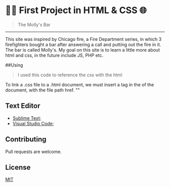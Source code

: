#  👨‍💻 First Project in HTML & CSS 🌐 

>The Molly's Bar
---

This site was inspired by Chicago fire, a Fire Department series, in which 3 firefighters bought a bar after answering a call and putting out the fire in it. 
The bar is called Molly's.
My goal on this site is to learn a little more about html and css, in the future include JS, PHP etc.

##Using

>I used this code to reference the css with the html


To link a .css file to a .html document, we must insert a <link> tag in the <head> of the document, with the file path href.
"<link rel = "stylesheet" href = "css / style.css">"

## Text Editor

- [Sublime Text](https://www.sublimetext.com/);
- [Visual Studio Code](https://code.visualstudio.com/);   

## Contributing
Pull requests are welcome.

## License
[MIT](https://choosealicense.com/licenses/mit/)
